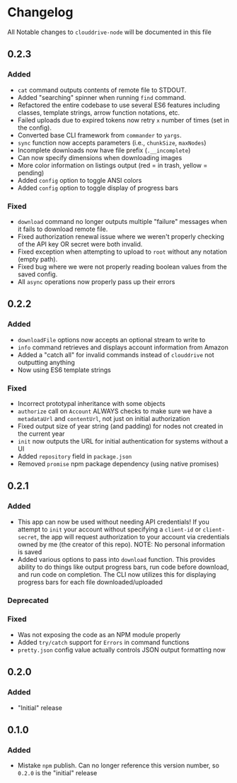 # Changelog

All Notable changes to `clouddrive-node` will be documented in this file

## 0.2.3

### Added
- `cat` command outputs contents of remote file to STDOUT.
- Added "searching" spinner when running `find` command.
- Refactored the entire codebase to use several ES6 features including classes, template strings, arrow function notations, etc.
- Failed uploads due to expired tokens now retry `x` number of times (set in the config).
- Converted base CLI framework from `commander` to `yargs`.
- `sync` function now accepts parameters (i.e., `chunkSize`, `maxNodes`)
- Incomplete downloads now have file prefix (`.__incomplete`)
- Can now specify dimensions when downloading images
- More color information on listings output (red = in trash, yellow = pending)
- Added `config` option to toggle ANSI colors
- Added `config` option to toggle display of progress bars

### Fixed
- `download` command no longer outputs multiple "failure" messages when it fails to download remote file.
- Fixed authorization renewal issue where we weren't properly checking of the API key OR secret were both invalid.
- Fixed exception when attempting to upload to `root` without any notation (empty path).
- Fixed bug where we were not properly reading boolean values from the saved config.
- All `async` operations now properly pass up their errors

## 0.2.2

### Added
- `downloadFile` options now accepts an optional stream to write to
- `info` command retrieves and displays account information from Amazon
- Added a "catch all" for invalid commands instead of `clouddrive` not outputting anything
- Now using ES6 template strings

### Fixed
- Incorrect prototypal inheritance with some objects
- `authorize` call on `Account` ALWAYS checks to make sure we have a `metadataUrl` and `contentUrl`, not just on initial authorization
- Fixed output size of year string (and padding) for nodes not created in the current year
- `init` now outputs the URL for initial authentication for systems without a UI
- Added `repository` field in `package.json`
- Removed `promise` npm package dependency (using native promises)

## 0.2.1

### Added
- This app can now be used without needing API credentials! If you attempt to `init` your account without specifying a `client-id` or `client-secret`, the app will request authorization to your account via credentials owned by me (the creator of this repo). NOTE: No personal information is saved
- Added various options to pass into `download` function. This provides ability to do things like output progress bars, run code before download, and run code on completion. The CLI now utilizes this for displaying progress bars for each file downloaded/uploaded

### Deprecated

### Fixed
- Was not exposing the code as an NPM module properly
- Added `try/catch` support for `Errors` in command functions
- `pretty.json` config value actually controls JSON output formatting now

## 0.2.0

### Added
- "Initial" release

## 0.1.0

### Added
- Mistake `npm` publish. Can no longer reference this version number, so `0.2.0` is the "initial" release
